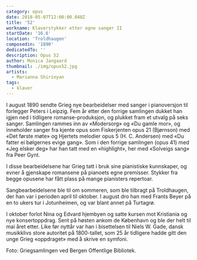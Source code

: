 ```yaml
---
category: opus
date: 2018-05-07T12:00:00.048Z
title: '52'
workname: Klaverstykker etter egne sanger II
startDate: '16.6'
location: 'Troldhaugen'
composedin: '1890'
dedicatedTo: ''
description: Opus 52
author: Monica Jangaard
thumbnail: ./img/opus52.jpg
artists:
  - Marianna Shirinyan
tags:
  - klaver
---
```

I august 1890 sendte Grieg nye bearbeidelser med sanger i pianoversjon til forlegger Peters i Leipzig. Fem år etter den forrige samlingen dukket han igjen ned i tidligere romanse-produksjon, og plukket fram et utvalg på seks sanger. Samlingen rammes inn av «Modersorg» og «Du gamle mor», og inneholder sanger fra kjente opus som Fiskerjenten opus 21 (Bjørnson) med «Det første møte» og Hjertets melodier opus 5 (H. C. Andersen) med «Du fatter ei bølgernes evige gang». Som i den forrige samlingen (opus 41) med «Jeg elsker deg» har han tatt med en «highlight», her med «Solveigs sang» fra Peer Gynt.

I disse bearbeidelsene har Grieg tatt i bruk sine pianistiske kunnskaper, og evner å gjenskape romansene på pianoets egne premisser. Stykker fra begge opusene har fått plass på mange pianisters repertoar.

Sangbearbeidelsene ble til om sommeren, som ble tilbragt på Troldhaugen, der han var i perioden april til oktober. I august dro han med Frants Beyer på en to ukers tur i Jotunheimen, og var blant annet på Turtagrø.

I oktober forlot Nina og Edvard hjembyen og satte kursen mot Kristiania og nye konsertoppdrag. Sent på høsten ankom de København og ble der helt til mai året etter. Like før nyttår var han i bisettelsen til Niels W. Gade, dansk musikklivs store autoritet på 1800-tallet, som 25 år tidligere hadde gitt den unge Grieg «oppdraget» med å skrive en symfoni.

Foto: Griegsamlingen ved Bergen Offentlige Bibliotek.
